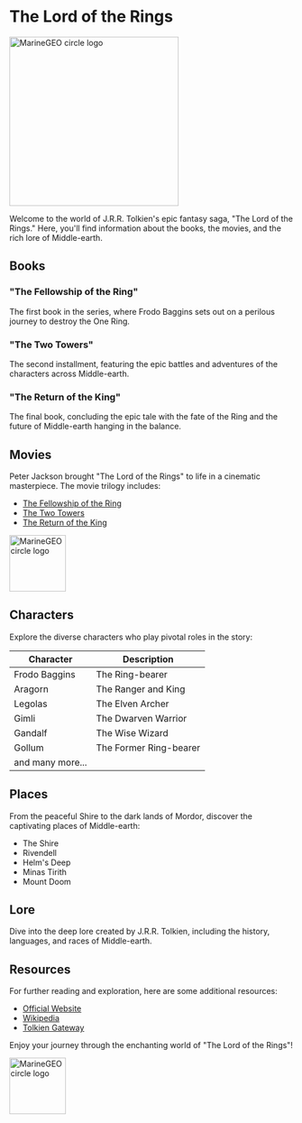 # The Lord of the Rings

<img src="https://i.redd.it/bysiiwdexn521.png" alt="MarineGEO circle logo" style="height: 300px; width:300px;"/>

Welcome to the world of J.R.R. Tolkien's epic fantasy saga, "The Lord of the Rings." Here, you'll find information about the books, the movies, and the rich lore of Middle-earth.

## Books

### "The Fellowship of the Ring"

The first book in the series, where Frodo Baggins sets out on a perilous journey to destroy the One Ring.

### "The Two Towers"

The second installment, featuring the epic battles and adventures of the characters across Middle-earth.

### "The Return of the King"

The final book, concluding the epic tale with the fate of the Ring and the future of Middle-earth hanging in the balance.

## Movies

Peter Jackson brought "The Lord of the Rings" to life in a cinematic masterpiece. The movie trilogy includes:

- [The Fellowship of the Ring](https://www.imdb.com/title/tt0120737/)
- [The Two Towers](https://www.imdb.com/title/tt0167261/)
- [The Return of the King](https://www.imdb.com/title/tt0167260/)

<img src="https://i.redd.it/zff4aae3y0961.jpg" alt="MarineGEO circle logo" style="height: 100px; width:100px;"/>

## Characters

Explore the diverse characters who play pivotal roles in the story:

| Character        | Description            |
| ---------------- | ---------------------- |
| Frodo Baggins    | The Ring-bearer        |
| Aragorn          | The Ranger and King    |
| Legolas          | The Elven Archer       |
| Gimli            | The Dwarven Warrior    |
| Gandalf          | The Wise Wizard        |
| Gollum           | The Former Ring-bearer |
| and many more... |                        |

## Places

From the peaceful Shire to the dark lands of Mordor, discover the captivating places of Middle-earth:

- The Shire
- Rivendell
- Helm's Deep
- Minas Tirith
- Mount Doom

## Lore

Dive into the deep lore created by J.R.R. Tolkien, including the history, languages, and races of Middle-earth.

## Resources

For further reading and exploration, here are some additional resources:

- [Official Website](https://www.lordoftherings.com/)
- [Wikipedia](https://en.wikipedia.org/wiki/The_Lord_of_the_Rings)
- [Tolkien Gateway](https://tolkiengateway.net/wiki/Main_Page)

Enjoy your journey through the enchanting world of "The Lord of the Rings"!

<img src="https://programmerhumor.io/wp-content/uploads/2021/09/programmerhumor-io-stackoverflow-memes-programming-memes-13d7469e42dd42f-758x689.jpg" alt="MarineGEO circle logo" style="height: 100px; width:100px;"/>
